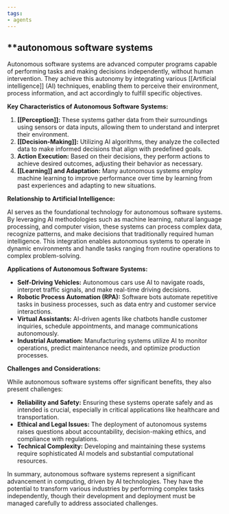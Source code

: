 ```yaml
---
tags:
- agents
---
```


## **autonomous software systems

Autonomous software systems are advanced computer programs capable of performing tasks and making decisions independently, without human intervention. They achieve this autonomy by integrating various [[Artificial intelligence]] (AI) techniques, enabling them to perceive their environment, process information, and act accordingly to fulfill specific objectives.

**Key Characteristics of Autonomous Software Systems:**

1. **[[Perception]]:** These systems gather data from their surroundings using sensors or data inputs, allowing them to understand and interpret their environment.
2. **[[Decision-Making]]:** Utilizing AI algorithms, they analyze the collected data to make informed decisions that align with predefined goals.
3. **Action Execution:** Based on their decisions, they perform actions to achieve desired outcomes, adjusting their behavior as necessary.
4. **[[Learning]] and Adaptation:** Many autonomous systems employ machine learning to improve performance over time by learning from past experiences and adapting to new situations.

**Relationship to Artificial Intelligence:**

AI serves as the foundational technology for autonomous software systems. By leveraging AI methodologies such as machine learning, natural language processing, and computer vision, these systems can process complex data, recognize patterns, and make decisions that traditionally required human intelligence. This integration enables autonomous systems to operate in dynamic environments and handle tasks ranging from routine operations to complex problem-solving.

**Applications of Autonomous Software Systems:**

- **Self-Driving Vehicles:** Autonomous cars use AI to navigate roads, interpret traffic signals, and make real-time driving decisions.
- **Robotic Process Automation (RPA):** Software bots automate repetitive tasks in business processes, such as data entry and customer service interactions.
- **Virtual Assistants:** AI-driven agents like chatbots handle customer inquiries, schedule appointments, and manage communications autonomously.
- **Industrial Automation:** Manufacturing systems utilize AI to monitor operations, predict maintenance needs, and optimize production processes.

**Challenges and Considerations:**

While autonomous software systems offer significant benefits, they also present challenges:

- **Reliability and Safety:** Ensuring these systems operate safely and as intended is crucial, especially in critical applications like healthcare and transportation.
- **Ethical and Legal Issues:** The deployment of autonomous systems raises questions about accountability, decision-making ethics, and compliance with regulations.
- **Technical Complexity:** Developing and maintaining these systems require sophisticated AI models and substantial computational resources.

In summary, autonomous software systems represent a significant advancement in computing, driven by AI technologies. They have the potential to transform various industries by performing complex tasks independently, though their development and deployment must be managed carefully to address associated challenges.
